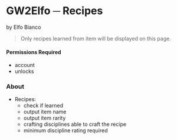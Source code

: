 # GW2Elfo ─ Recipes
by Elfo Bianco

> Only recipes learned from item will be displayed on this page.

#### Permissions Required
* account
* unlocks

### About
* Recipes:
  * check if learned
  * output item name
  * output item rarity
  * crafting disciplines able to craft the recipe
  * minimum discipline rating required
